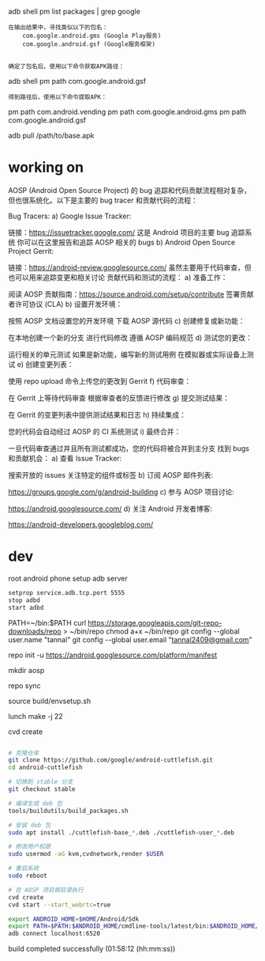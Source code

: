 adb shell pm list packages | grep google

    在输出结果中，寻找类似以下的包名：
        com.google.android.gms (Google Play服务)
        com.google.android.gsf (Google服务框架)


    确定了包名后，使用以下命令获取APK路径：

adb shell pm path com.google.android.gsf

    得到路径后，使用以下命令提取APK：

pm path com.android.vending
pm path com.google.android.gms
pm path com.google.android.gsf

adb pull /path/to/base.apk


# working on

AOSP (Android Open Source Project) 的 bug 追踪和代码贡献流程相对复杂，但也很系统化。以下是主要的 bug tracer 和贡献代码的流程：

Bug Tracers:
a) Google Issue Tracker:

链接：https://issuetracker.google.com/
这是 Android 项目的主要 bug 追踪系统
你可以在这里报告和追踪 AOSP 相关的 bugs
b) Android Open Source Project Gerrit:

链接：https://android-review.googlesource.com/
虽然主要用于代码审查，但也可以用来追踪变更和相关讨论
贡献代码和测试的流程：
a) 准备工作：

阅读 AOSP 贡献指南：https://source.android.com/setup/contribute
签署贡献者许可协议 (CLA)
b) 设置开发环境：

按照 AOSP 文档设置您的开发环境
下载 AOSP 源代码
c) 创建修复或新功能：

在本地创建一个新的分支
进行代码修改
遵循 AOSP 编码规范
d) 测试您的更改：

运行相关的单元测试
如果是新功能，编写新的测试用例
在模拟器或实际设备上测试
e) 创建变更列表：

使用 repo upload 命令上传您的更改到 Gerrit
f) 代码审查：

在 Gerrit 上等待代码审查
根据审查者的反馈进行修改
g) 提交测试结果：

在 Gerrit 的变更列表中提供测试结果和日志
h) 持续集成：

您的代码会自动经过 AOSP 的 CI 系统测试
i) 最终合并：

一旦代码审查通过并且所有测试都成功，您的代码将被合并到主分支
找到 bugs 和贡献机会：
a) 查看 Issue Tracker:

搜索开放的 issues
关注特定的组件或标签
b) 订阅 AOSP 邮件列表:

https://groups.google.com/g/android-building
c) 参与 AOSP 项目讨论:

https://android.googlesource.com/
d) 关注 Android 开发者博客:

https://android-developers.googleblog.com/



# dev


root android phone setup adb server 

```bash
setprop service.adb.tcp.port 5555
stop adbd
start adbd
```

PATH=~/bin:$PATH
curl https://storage.googleapis.com/git-repo-downloads/repo > ~/bin/repo
chmod a+x ~/bin/repo
git config --global user.name "tannal"
git config --global user.email "tannal2409@gmail.com"

repo init -u https://android.googlesource.com/platform/manifest

mkdir aosp

repo sync

source build/envsetup.sh

lunch
make -j 22

cvd create


```bash

# 克隆仓库
git clone https://github.com/google/android-cuttlefish.git
cd android-cuttlefish

# 切换到 stable 分支
git checkout stable

# 编译生成 deb 包
tools/buildutils/build_packages.sh

# 安装 deb 包
sudo apt install ./cuttlefish-base_*.deb ./cuttlefish-user_*.deb

# 修改用户权限
sudo usermod -aG kvm,cvdnetwork,render $USER

# 重启系统
sudo reboot

# 在 AOSP 项目根目录执行
cvd create
cvd start --start_webrtc=true

export ANDROID_HOME=$HOME/Android/Sdk
export PATH=$PATH:$ANDROID_HOME/cmdline-tools/latest/bin:$ANDROID_HOME/platform-tools
adb connect localhost:6520

```



build completed successfully (01:58:12 (hh:mm:ss))


